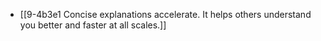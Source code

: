 - [[9-4b3e1 Concise explanations accelerate. It helps others understand you better and faster at all scales.]]
